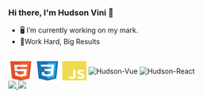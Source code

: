### Hi there, I'm Hudson Vini 👋

- 🖥 I’m currently working on my mark.
-  🦾Work Hard, Big Results

<div style="display: inline_block""><br>
  <img align="center" alt="Hudson-HTML" height="40" width="50" src="https://raw.githubusercontent.com/devicons/devicon/master/icons/html5/html5-original.svg">
  <img align="center" alt="Hudson-CSS" height="40" width="50" src="https://raw.githubusercontent.com/devicons/devicon/master/icons/css3/css3-original.svg">
    <img align="center" alt="Hudson-Js" height="40" width="50" src="https://raw.githubusercontent.com/devicons/devicon/master/icons/javascript/javascript-plain.svg">
  <img align="center" alt="Hudson-Vue" height="40" width="50" src="https://cdn.jsdelivr.net/gh/devicons/devicon/icons/vuejs/vuejs-original.svg">
  <img align="center" alt="Hudson-React" height="40" width="50" src="https://cdn.jsdelivr.net/gh/devicons/devicon/icons/react/react-original.svg">
</div>

<!--
<div height="150px" margin-bottom="20px" border-radius="20px">
    <img height="100%" width="100%" border-radius="20px" object-fit="cover" src="https://img.lovepik.com/background/20211021/large/lovepik-banner-background-of-science-and-technology-image_500452313.jpg"/>
</div>
-->
<div align="left">
  <a href="https://github.com/hudsonvini">
  <img  width="40%" src="https://github-readme-stats.vercel.app/api?username=hudsonvini&show_icons=true&include_all_commits=true&theme=algolia&bg_color=00000000&count_private=true"/>
  <img  width="40%" src="https://github-readme-stats.vercel.app/api/top-langs/?username=hudsonvini&layout=compact&langs_count=7&theme=algolia&bg_color=00000000"/>
</div>
